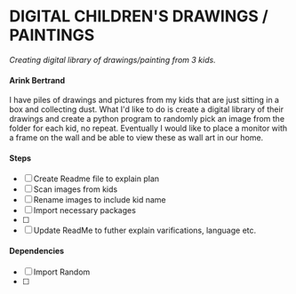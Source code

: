 # DIGITAL CHILDREN'S DRAWINGS / PAINTINGS
*Creating digital library of drawings/painting from 3 kids.* 

#### Arink Bertrand

I have piles of drawings and pictures from my kids that are just sitting in a box and collecting dust. What I'd like to do is create a digital library of their drawings and create a python program to randomly pick an image from the folder for each kid, no repeat. 
Eventually I would like to place a monitor with a frame on the wall and be able to view these as wall art in our home.

#### Steps 
- [ ] Create Readme file to explain plan
- [ ] Scan images from kids
- [ ] Rename images to include kid name
- [ ] Import necessary packages
- [ ]
- [ ] Update ReadMe to futher explain varifications, language etc.
#### Dependencies
- [ ] Import Random
- [ ] 

